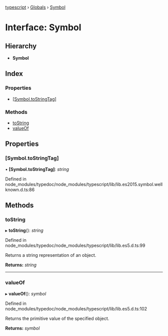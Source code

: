 [typescript](../README.md) › [Globals](../globals.md) › [Symbol](symbol.md)

# Interface: Symbol

## Hierarchy

* **Symbol**

## Index

### Properties

* [[Symbol.toStringTag]](symbol.md#[symbol.tostringtag])

### Methods

* [toString](symbol.md#tostring)
* [valueOf](symbol.md#valueof)

## Properties

###  [Symbol.toStringTag]

• **[Symbol.toStringTag]**: *string*

Defined in node_modules/typedoc/node_modules/typescript/lib/lib.es2015.symbol.wellknown.d.ts:86

## Methods

###  toString

▸ **toString**(): *string*

Defined in node_modules/typedoc/node_modules/typescript/lib/lib.es5.d.ts:99

Returns a string representation of an object.

**Returns:** *string*

___

###  valueOf

▸ **valueOf**(): *symbol*

Defined in node_modules/typedoc/node_modules/typescript/lib/lib.es5.d.ts:102

Returns the primitive value of the specified object.

**Returns:** *symbol*
